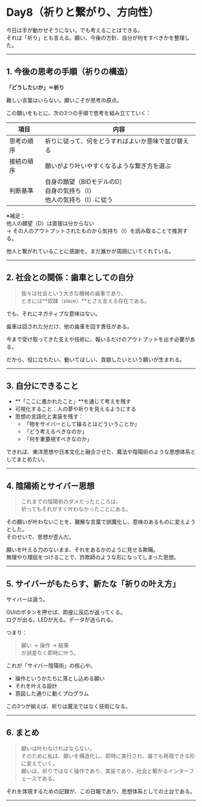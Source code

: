 # Day8（祈りと繋がり、方向性）

今日は手が動かせそうにない。でも考えることはできる。  
それは「祈り」とも言える。願い、今後の方針、自分が何をすべきかを整理した。

---

## 1. 今後の思考の手順（祈りの構造）

**「どうしたいか」＝祈り**  

難しい言葉はいらない。願いこそが思考の原点。

この願いをもとに、次の3つの手順で思考を組み立てていく：

| 項目 | 内容 |
|------|------|
| 思考の順序 | 祈りに従って、何をどうすればよいか意味で並び替える |
| 接続の順序 | 願いがより叶いやすくなるような繋ぎ方を選ぶ |
| 判断基準 | 自身の願望（BIDモデルのD）<br>自身の気持ち（I）<br>他人の気持ち（I）に従う |

※補足：  
他人の願望（D）は直接は分からない  
→ その人のアウトプットされたものから気持ち（I）を読み取ることで推測する。  

他人と繋がれていることに感謝を。まだ誰かが周囲にいてくれている。

---

## 2. 社会との関係：歯車としての自分

> 我々は社会という大きな機械の歯車であり、  
ときには**奴隷（slave）**とさえ言える存在である。

でも、それにネガティブな意味はない。  

歯車は回された分だけ、他の歯車を回す責任がある。  

今まで受け取ってきた支えや技術に、報いるだけのアウトプットを出す必要がある。  

だから、役に立ちたい、動いてほしい、貢献したいという願いが生まれる。

---

## 3. 自分にできること

- **「ここに書かれたこと」**を通じて考えを残す  
- 可視化すること：人の夢や祈りを見えるようにする  
- 思想の言語化と実装を残す：  
  - 「物をサイバーとして操るとはどういうことか」  
  - 「どう考えるべきなのか」  
  - 「何を重要視すべきなのか」  

できれば、東洋思想や日本文化と融合させた、魔法や陰陽術のような思想体系としてまとめたい。

---

## 4. 陰陽術とサイバー思想

> これまでの陰陽術のダメだったところは、  
祈ってもそれがすぐ叶わなかったことにある。

その願いが叶わないことを、難解な言葉で誤魔化し、意味のあるものに変えようとした。  
そのせいで、思想が歪んだ。  

願いを叶える力のないまま、それをあるかのように見せる欺瞞。  
無理やり理屈をつけることで、詐欺師のような形になってしまった思想。

---

## 5. サイバーがもたらす、新たな「祈りの叶え方」

サイバーは違う。  

GUIのボタンを押せば、即座に反応が返ってくる。  
ログが出る。LEDが光る。データが送られる。  

つまり：  
> 願い → 操作 → 結果  
が誤差なく即時に叶う。

これが「サイバー陰陽術」の核心や。  

- 操作というかたちに落とし込める願い  
- それを叶える設計  
- 意図した通りに動くプログラム  

この3つが揃えば、祈りは魔法ではなく技術になる。

---

## 6. まとめ

> 願いは叶わなければならない。  
そのために私は、願いを構造化し、即時に実行され、誰でも再現できる形に変えていく。  
願いは、祈りではなく操作であり、実装であり、社会と繋がるインターフェースである。  

それを体現するための記録が、この日報であり、思想体系としての土台である。

---